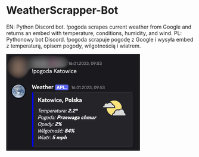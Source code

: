 # WeatherScrapper-Bot
EN: Python Discord bot. !pogoda <city> scrapes current weather from Google and returns an embed with temperature, conditions, humidity, and wind.
PL: Pythonowy bot Discord. !pogoda <miasto> scrapuje pogodę z Google i wysyła embed z temperaturą, opisem pogody, wilgotnością i wiatrem.

![screenshot1](pic.png)
